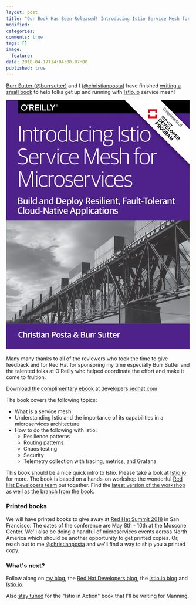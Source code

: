 ```yaml
---
layout: post
title: "Our Book Has Been Released! Introducing Istio Service Mesh for Microservices"
modified:
categories: 
comments: true
tags: []
image:
  feature:
date: 2018-04-17T14:04:00-07:00
published: true
---
```


[Burr Sutter (@burrsutter)](https://twitter.com/burrsutter) and I ([@christianposta](https://twitter.com/christianposta)) have finished [writing a small book](https://developers.redhat.com/books/introducing-istio-service-mesh-microservices/) to help folks get up and running with [Istio.io](https://twitter.com/christianposta) service mesh! 

![Cover image](/images/istio-book.png)

Many many thanks to all of the reviewers who took the time to give feedback and for Red Hat for sponsoring my time especially Burr Sutter and the talented folks at O’Reilly who helped coordinate the effort and make it come to fruition.

[Download the complimentary ebook at developers.redhat.com](https://developers.redhat.com/books/introducing-istio-service-mesh-microservices/)

The book covers the following topics:

* What is a service mesh
* Understanding Istio and the importance of its capabilities in a microservices architecture
* How to do the following with Istio:
  * Resilience patterns
  * Routing patterns
  * Chaos testing
  * Security
  * Telemetry collection with tracing, metrics, and Grafana


 This book should be a nice quick intro to Istio. Please take a look at [Istio.io](http://istio.io) for more. The book is based on a hands-on workshop the wonderful [Red Hat Developers team](http://developers.redhat.com) put together. Find the [latest version of the workshop](https://github.com/redhat-developer-demos/istio-tutorial) as well as [the branch from the book](https://github.com/redhat-developer-demos/istio-tutorial/tree/book). 

### Printed books

 We will have printed books to give away at [Red Hat Summit 2018](https://www.redhat.com/en/summit/2018) in San Francisco. The dates of the conference are May 8th - 10th at the Moscone Center. We'll also be doing a handful of microservices events across North America which should be another opportunity to get printed copies. Or, reach out to me [@christianposta](https://twitter.com/christianposta) and we'll find a way to ship you a printed copy.

### What's next?

 Follow along on [my blog](http://blog.christianposta.com), the [Red Hat Developers blog](http://developers.redhat.com/blog/), the [Istio.io blog](https://istio.io/blog) and [Istio.io](http://istio.io).

 Also [stay tuned](https://twitter.com/christianposta) for the "Istio in Action" book that I'll be writing for Manning.
